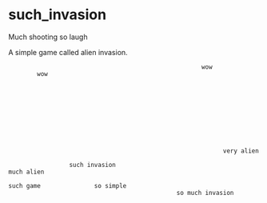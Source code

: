 # such_invasion
Much shooting so laugh

A simple game called alien invasion.
    
                                                          wow                       
            wow                                                                    
    
    
                                                                                   
    
    
    
    
    
    
    
                                                                very alien           
    
                     such invasion                                                       
    much alien                                                                          
    
    such game               so simple                                              
                                                   so much invasion                 
